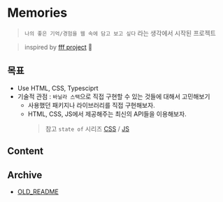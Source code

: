 # Memories

> `나의 좋은 기억/경험을 웹 속에 담고 보고 싶다` 라는 생각에서 시작된 프로젝트

> inspired by [fff project](https://fff.cmiscm.com) 🥰

## 목표

- Use HTML, CSS, Typesciprt
- 기술적 관점 : `바닐라 스택`으로 직접 구현할 수 있는 것들에 대해서 고민해보기
  - 사용했던 패키지나 라이브러리를 직접 구현해보자.
  - HTML, CSS, JS에서 제공해주는 최신의 API들을 이용해보자.
    > 참고 `state of` 시리즈 [CSS](https://2023.stateofcss.com/ko-KR/features/) / [JS](https://2022.stateofjs.com/ko-KR/features/)

## Content

## Archive

- [OLD_README](./archive/OLD_README.md)
